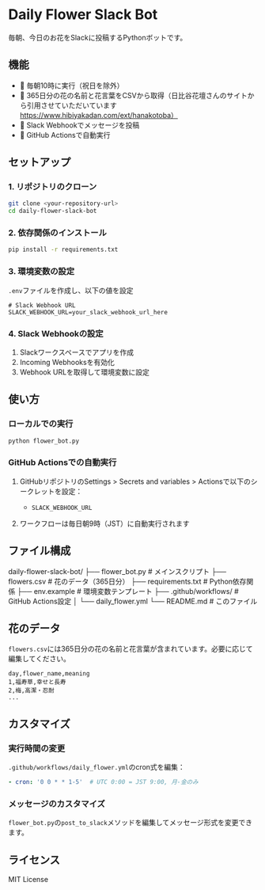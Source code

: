 # Daily Flower Slack Bot

毎朝、今日のお花をSlackに投稿するPythonボットです。

## 機能

- 📅 毎朝10時に実行（祝日を除外）
- 🌸 365日分の花の名前と花言葉をCSVから取得（日比谷花壇さんのサイトから引用させていただいています https://www.hibiyakadan.com/ext/hanakotoba）
- 💬 Slack Webhookでメッセージを投稿
- 🤖 GitHub Actionsで自動実行

## セットアップ

### 1. リポジトリのクローン

```bash
git clone <your-repository-url>
cd daily-flower-slack-bot
```

### 2. 依存関係のインストール

```bash
pip install -r requirements.txt
```

### 3. 環境変数の設定

`.env`ファイルを作成し、以下の値を設定

```env
# Slack Webhook URL
SLACK_WEBHOOK_URL=your_slack_webhook_url_here
```

### 4. Slack Webhookの設定

1. Slackワークスペースでアプリを作成
2. Incoming Webhooksを有効化
3. Webhook URLを取得して環境変数に設定

## 使い方

### ローカルでの実行

```bash
python flower_bot.py
```

### GitHub Actionsでの自動実行

1. GitHubリポジトリのSettings > Secrets and variables > Actionsで以下のシークレットを設定：
   - `SLACK_WEBHOOK_URL`

2. ワークフローは毎日朝9時（JST）に自動実行されます

## ファイル構成

daily-flower-slack-bot/
├── flower_bot.py          # メインスクリプト
├── flowers.csv            # 花のデータ（365日分）
├── requirements.txt       # Python依存関係
├── env.example           # 環境変数テンプレート
├── .github/workflows/    # GitHub Actions設定
│   └── daily_flower.yml
└── README.md             # このファイル

## 花のデータ

`flowers.csv`には365日分の花の名前と花言葉が含まれています。必要に応じて編集してください。

```csv
day,flower_name,meaning
1,福寿草,幸せと長寿
2,梅,高潔・忍耐
...
```

## カスタマイズ

### 実行時間の変更

`.github/workflows/daily_flower.yml`のcron式を編集：

```yaml
- cron: '0 0 * * 1-5'  # UTC 0:00 = JST 9:00, 月-金のみ
```

### メッセージのカスタマイズ

`flower_bot.py`の`post_to_slack`メソッドを編集してメッセージ形式を変更できます。

## ライセンス

MIT License
